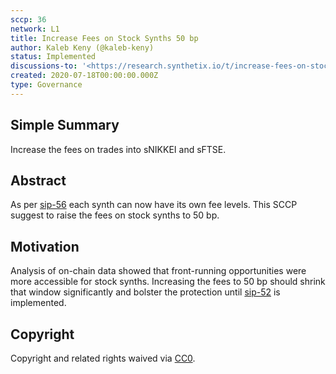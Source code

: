```yaml
---
sccp: 36
network: L1
title: Increase Fees on Stock Synths 50 bp
author: Kaleb Keny (@kaleb-keny)
status: Implemented
discussions-to: '<https://research.synthetix.io/t/increase-fees-on-stock-synths-50-bp/103>'
created: 2020-07-18T00:00:00.000Z
type: Governance
---
```


## Simple Summary

Increase the fees on trades into sNIKKEI and sFTSE.

## Abstract

<!--A short (~200 word) description of the variable change proposed.-->

As per [sip-56](https://github.com/Synthetixio/SIPs/blob/master/SIPS/sip-56.md) each synth can now have its own fee levels. This SCCP suggest to raise the fees on stock synths to 50 bp.

## Motivation

Analysis of on-chain data showed that front-running opportunities were more accessible for stock synths. Increasing the fees to 50 bp should shrink that window significantly and bolster the protection until [sip-52](https://sips.synthetix.io/sips/sip-52) is implemented.

## Copyright

Copyright and related rights waived via [CC0](https://creativecommons.org/publicdomain/zero/1.0/).
